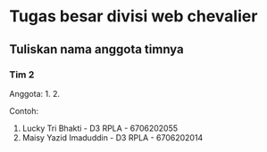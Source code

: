 # Tugas besar divisi web chevalier

## Tuliskan nama anggota timnya

### Tim 2

Anggota:
1. 
2.

Contoh:
1. Lucky Tri Bhakti - D3 RPLA - 6706202055
2. Maisy Yazid Imaduddin - D3 RPLA - 6706202014
